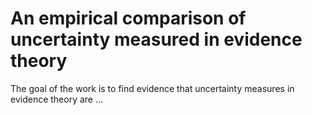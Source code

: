 
# An empirical comparison of uncertainty measured in evidence theory

The goal of the work is to find evidence that uncertainty measures in evidence
theory are ...
